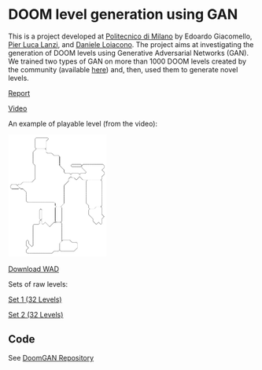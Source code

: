 # DOOM level generation using GAN

This is a project developed at [Politecnico di Milano](www.polimi.it) by Edoardo Giacomello, [Pier Luca Lanzi](http://www.pierlucalanzi.net/), and [Daniele Loiacono](http://home.deib.polimi.it/loiacono/).
The project aims at investigating the generation of DOOM levels using Generative Adversarial Networks (GAN).
We trained two types of GAN on more than 1000 DOOM levels created by the community (available [here](http://doom.wikia.com/wiki/Idgames_archive)) and, then, used them to generate novel levels.


[Report](https://arxiv.org/abs/1804.09154)

[Video](https://www.youtube.com/watch?v=K32FZ-tjQP4&t=4s)

An example of playable level (from the video):

<img src="levels/example.png" width="200">

[Download WAD](levels/example.wad)

Sets of raw levels:

[Set 1 (32 Levels)](levels/DoomGAN-Levels-Set1.zip)

[Set 2 (32 Levels)](levels/DoomGAN-Levels-Set2.zip)

## Code

See [DoomGAN Repository](https://github.com/edoardogiacomello/DoomGAN)
